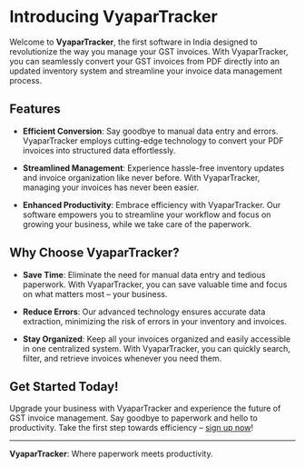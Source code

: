 # Introducing VyaparTracker

Welcome to **VyaparTracker**, the first software in India designed to revolutionize the way you manage your GST invoices. With VyaparTracker, you can seamlessly convert your GST invoices from PDF directly into an updated inventory system and streamline your invoice data management process.

## Features

- **Efficient Conversion**: Say goodbye to manual data entry and errors. VyaparTracker employs cutting-edge technology to convert your PDF invoices into structured data effortlessly.

- **Streamlined Management**: Experience hassle-free inventory updates and invoice organization like never before. With VyaparTracker, managing your invoices has never been easier.

- **Enhanced Productivity**: Embrace efficiency with VyaparTracker. Our software empowers you to streamline your workflow and focus on growing your business, while we take care of the paperwork.

## Why Choose VyaparTracker?

- **Save Time**: Eliminate the need for manual data entry and tedious paperwork. With VyaparTracker, you can save valuable time and focus on what matters most – your business.

- **Reduce Errors**: Our advanced technology ensures accurate data extraction, minimizing the risk of errors in your inventory and invoices.

- **Stay Organized**: Keep all your invoices organized and easily accessible in one centralized system. With VyaparTracker, you can quickly search, filter, and retrieve invoices whenever you need them.

## Get Started Today!

Upgrade your business with VyaparTracker and experience the future of GST invoice management. Say goodbye to paperwork and hello to productivity. Take the first step towards efficiency – [sign up now](#)!

---

**VyaparTracker**: Where paperwork meets productivity.

